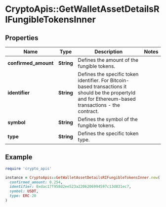 # CryptoApis::GetWalletAssetDetailsRIFungibleTokensInner

## Properties

| Name | Type | Description | Notes |
| ---- | ---- | ----------- | ----- |
| **confirmed_amount** | **String** | Defines the amount of the fungible tokens. |  |
| **identifier** | **String** | Defines the specific token identifier. For Bitcoin-based transactions it should be the propertyId and for Ethereum-based transactions - the contract. |  |
| **symbol** | **String** | Defines the symbol of the fungible tokens. |  |
| **type** | **String** | Defines the specific token type. |  |

## Example

```ruby
require 'crypto_apis'

instance = CryptoApis::GetWalletAssetDetailsRIFungibleTokensInner.new(
  confirmed_amount: 0.254,
  identifier: 0xdac17f958d2ee523a2206206994597c13d831ec7,
  symbol: USDT,
  type: ERC-20
)
```

